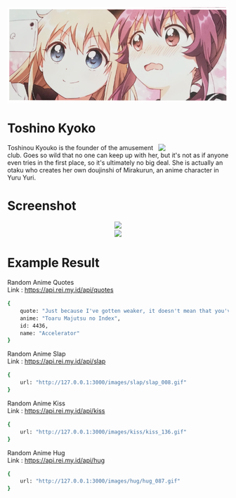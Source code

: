 <div align="center"><img src="https://raw.githubusercontent.com/Eilaluth/Ayano/main/img/ayanoxkyoko.png" /></div>

# Toshino Kyoko

<img src="https://static.wikia.nocookie.net/yuruyuri/images/4/46/KyokoToshino-NYS3.png/revision/latest/scale-to-width-down/350?cb=20201118084325" width="160" align="right" />

Toshinou Kyouko is the founder of the amusement club. Goes so wild that no one can keep up with her, but it's not as if anyone even tries in the first place, so it's ultimately no big deal. She is actually an otaku who creates her own doujinshi of Mirakurun, an anime character in Yuru Yuri.

# Screenshot

<div align="center">
  <img src="https://i.ibb.co/G9b024C/Desktop-Screenshot-2021-09-30-21-24-43-08.png"/><br/>
  <img src="https://i.ibb.co/MVbPH3k/Desktop-Screenshot-2021-09-30-21-37-30-50.png"/>
</div>

# Example Result

Random Anime Quotes <br/>
Link : https://api.rei.my.id/api/quotes
```bash
{
    quote: "Just because I've gotten weaker, it doesn't mean that you've gotten stronger, right?",
    anime: "Toaru Majutsu no Index",
    id: 4436,
    name: "Accelerator"
}
```

Random Anime Slap <br/>
Link : https://api.rei.my.id/api/slap
```bash
{
    url: "http://127.0.0.1:3000/images/slap/slap_008.gif"
}
```

Random Anime Kiss <br/>
Link : https://api.rei.my.id/api/kiss
```bash
{
    url: "http://127.0.0.1:3000/images/kiss/kiss_136.gif"
}
```

Random Anime Hug <br/>
Link : https://api.rei.my.id/api/hug
```bash
{
    url: "http://127.0.0.1:3000/images/hug/hug_087.gif"
}
```
